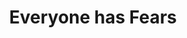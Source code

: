 ---
layout: post
type: episode
title: Everyone has Fears
epnumber: 9
section: 0
description: Continuing the topic of mental health, William and Steven talk about their experiences with anxiety and its consequences in every-day life.
image: /images/banners/ep09banner.jpg
audio: s1!93b1f
video: NA0uV6H-D5E
transcript: 0
speakers: [William Blacoe, Steven Guscott]
categories: [mental health, anxiety]
tags: []
comments: true
---